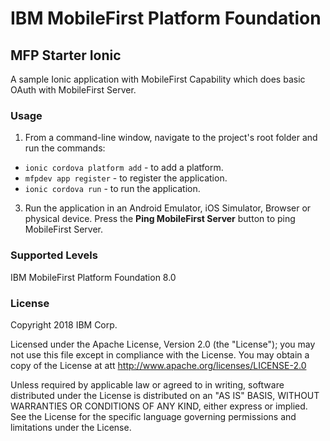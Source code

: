 IBM MobileFirst Platform Foundation
===
## MFP Starter Ionic
A sample Ionic application with MobileFirst Capability which does basic OAuth with MobileFirst Server.

### Usage

1. From a command-line window, navigate to the project's root folder and run the commands:
 - `ionic cordova platform add` - to add a platform.
 - `mfpdev app register` - to register the application.
 - `ionic cordova run` - to run the application.

3. Run the application in an Android Emulator, iOS Simulator, Browser or physical device. Press the **Ping MobileFirst Server** button to ping MobileFirst Server.

### Supported Levels
IBM MobileFirst Platform Foundation 8.0

### License
Copyright 2018 IBM Corp.

Licensed under the Apache License, Version 2.0 (the "License");
you may not use this file except in compliance with the License.
You may obtain a copy of the License at
att
http://www.apache.org/licenses/LICENSE-2.0

Unless required by applicable law or agreed to in writing, software
distributed under the License is distributed on an "AS IS" BASIS,
WITHOUT WARRANTIES OR CONDITIONS OF ANY KIND, either express or implied.
See the License for the specific language governing permissions and
limitations under the License.
